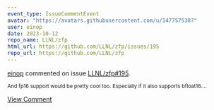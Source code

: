 ```yaml
---
event_type: IssueCommentEvent
avatar: "https://avatars.githubusercontent.com/u/147757538?"
user: einop
date: 2023-10-12
repo_name: LLNL/zfp
html_url: https://github.com/LLNL/zfp/issues/195
repo_url: https://github.com/LLNL/zfp
---
```


<a href='https://github.com/einop' target='_blank'>einop</a> commented on issue <a href='https://github.com/LLNL/zfp/issues/195' target='_blank'>LLNL/zfp#195</a>.

<small>And fp16 support would be pretty cool too. Especially if it also supports bfloat16....</small>

<a href='https://github.com/LLNL/zfp/issues/195' target='_blank'>View Comment</a>